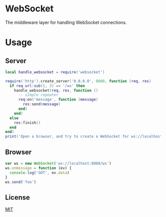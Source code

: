 WebSocket
=====

The middleware layer for handling WebSocket connections.

Usage
=====

Server
-----

```lua
local handle_websocket = require('websocket')

require('http').create_server('0.0.0.0', 8080, function (req, res)
  if req.url:sub(1, 3) == '/ws' then
    handle_websocket(req, res, function ()
      -- simple repeater
      req:on('message', function (message)
        res:send(message)
      end)
    end)
  else
    res:finish()
  end
end)
print('Open a browser, and try to create a WebSocket for ws://localhost:8080/ws')
```

Browser
-----

```js
var ws = new WebSocket('ws://localhost:8080/ws')
ws.onmessage = function (ev) {
  console.log('GOT', ev.data)
}
ws.send('foo')
```

License
-------

[MIT](websocket/license.txt)
